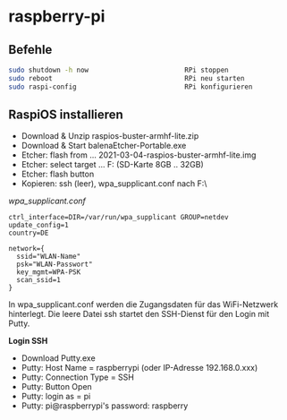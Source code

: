 # raspberry-pi

## Befehle

```bash
sudo shutdown -h now                        RPi stoppen
sudo reboot                                 RPi neu starten
sudo raspi-config                           RPi konfigurieren
```

## RaspiOS installieren

* Download & Unzip raspios-buster-armhf-lite.zip
* Download & Start balenaEtcher-Portable.exe
* Etcher: flash from ... 2021-03-04-raspios-buster-armhf-lite.img
* Etcher: select target ... F: (SD-Karte 8GB .. 32GB)
* Etcher: flash button
* Kopieren: ssh (leer), wpa_supplicant.conf nach F:\

*wpa_supplicant.conf*

```
ctrl_interface=DIR=/var/run/wpa_supplicant GROUP=netdev
update_config=1
country=DE

network={
  ssid="WLAN-Name"
  psk="WLAN-Passwort"
  key_mgmt=WPA-PSK
  scan_ssid=1
}
```

In wpa_supplicant.conf werden die Zugangsdaten für das WiFi-Netzwerk hinterlegt.
Die leere Datei ssh startet den SSH-Dienst für den Login mit Putty.

**Login SSH**

* Download Putty.exe
* Putty: Host Name = raspberrypi (oder IP-Adresse 192.168.0.xxx)
* Putty: Connection Type = SSH
* Putty: Button Open
* Putty: login as = pi
* Putty: pi@raspberrypi's password: raspberry
